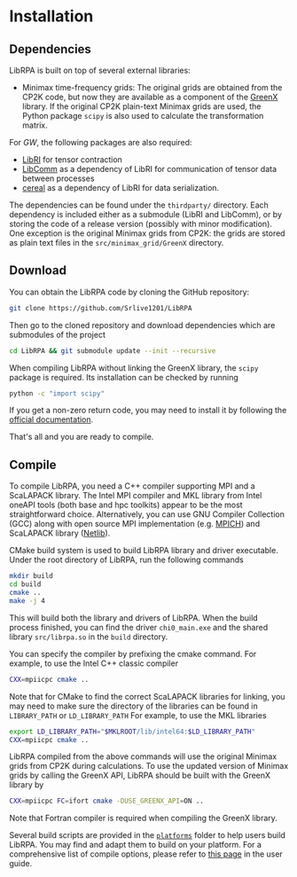 # Installation

## Dependencies

LibRPA is built on top of several external libraries:

* Minimax time-frequency grids: The original grids are obtained from the CP2K
  code, but now they are available as a component of the [GreenX](https://github.com/nomad-coe/greenX) library.
  If the original CP2K plain-text Minimax grids are
  used, the Python package `scipy` is also used to calculate the transformation matrix.

For *GW*, the following packages are also required:
* [LibRI](https://github.com/abacusmodeling/LibRI) for tensor contraction
* [LibComm](https://github.com/abacusmodeling/LibComm)
  as a dependency of LibRI for communication of tensor data between processes
* [cereal](https://uscilab.github.io/cereal)
  as a dependency of LibRI for data serialization.

The dependencies can be found under the `thirdparty/` directory. Each
dependency is included either as a submodule (LibRI and LibComm), or by storing
the code of a release version (possibly with minor modification). One exception
is the original Minimax grids from CP2K: the grids are stored as plain text
files in the `src/minimax_grid/GreenX` directory.

## Download

You can obtain the LibRPA code by cloning the GitHub repository:
```bash
git clone https://github.com/Srlive1201/LibRPA
```
Then go to the cloned repository and download dependencies which are submodules
of the project
```bash
cd LibRPA && git submodule update --init --recursive
```
When compiling LibRPA without linking the GreenX library, the `scipy` package
is required. Its installation can be checked by running
```bash
python -c "import scipy"
```
If you get a non-zero return code, you may need to install it by following the
[official documentation](https://scipy.org/install).

That's all and you are ready to compile.

## Compile

To compile LibRPA, you need a C++ compiler supporting MPI and a ScaLAPACK library.
The Intel MPI compiler and MKL library from Intel oneAPI tools (both base and
hpc toolkits) appear to be the most straightforward choice. Alternatively, you
can use GNU Compiler Collection (GCC) along with open source MPI
implementation (e.g. [MPICH](https://www.mpich.org)) and ScaLAPACK library ([Netlib](https://www.netlib.org/scalapack>)).

CMake build system is used to build LibRPA library and driver executable.
Under the root directory of LibRPA, run the following commands
```bash
mkdir build
cd build
cmake ..
make -j 4
```
This will build both the library and drivers of LibRPA.
When the build process finished, you can find the driver `chi0_main.exe`
and the shared library `src/librpa.so` in the `build` directory.

You can specify the compiler by prefixing the cmake command.
For example, to use the Intel C++ classic compiler
```bash
CXX=mpiicpc cmake ..
```
Note that for CMake to find the correct ScaLAPACK libraries for linking, you
may need to make sure the directory of the libraries can be found in  `LIBRARY_PATH` or
`LD_LIBRARY_PATH`
For example, to use the MKL libraries
```bash
export LD_LIBRARY_PATH="$MKLROOT/lib/intel64:$LD_LIBRARY_PATH"
CXX=mpiicpc cmake ..
```

LibRPA compiled from the above commands will use the original Minimax grids
from CP2K during calculations. To use the updated version of Minimax grids by calling
the GreenX API, LibRPA should be built with the GreenX library by
```bash
CXX=mpiicpc FC=ifort cmake -DUSE_GREENX_API=ON ..
```
Note that Fortran compiler is required when compiling the GreenX library.

Several build scripts are provided in the [`platforms`](https://github.com/Srlive1201/LibRPA/tree/master/platforms) folder to help users
build LibRPA. You may find and adapt them to build on your platform.
For a comprehensive list of compile options, please refer to [this page](user_guide/compile_options)
in the user guide.
